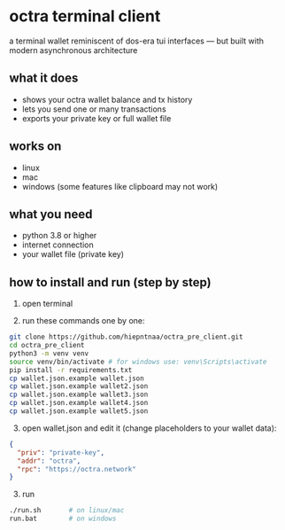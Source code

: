 # octra terminal client

a terminal wallet reminiscent of dos-era tui interfaces — but built with modern asynchronous architecture

## what it does

- shows your octra wallet balance and tx history  
- lets you send one or many transactions  
- exports your private key or full wallet file  

## works on

- linux  
- mac  
- windows (some features like clipboard may not work)

## what you need

- python 3.8 or higher  
- internet connection  
- your wallet file (private key)

## how to install and run (step by step)

1. open terminal  

2. run these commands one by one:

```bash
git clone https://github.com/hiepntnaa/octra_pre_client.git
cd octra_pre_client
python3 -m venv venv
source venv/bin/activate # for windows use: venv\Scripts\activate
pip install -r requirements.txt
cp wallet.json.example wallet.json
cp wallet.json.example wallet2.json
cp wallet.json.example wallet3.json
cp wallet.json.example wallet4.json
cp wallet.json.example wallet5.json
```

3. open wallet.json and edit it (change placeholders to your wallet data):

```json
{
  "priv": "private-key",
  "addr": "octra",
  "rpc": "https://octra.network"
}
```

3. run

```bash
./run.sh       # on linux/mac
run.bat        # on windows
```
